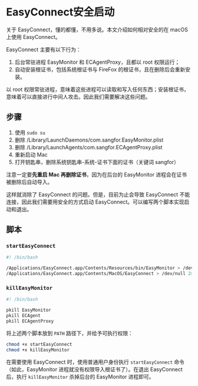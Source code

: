 # EasyConnect安全启动

关于 EasyConnect，懂的都懂，不用多说。本文介绍如何相对安全的在 macOS 上使用 EasyConnect。

EasyConnect 主要有以下行为：

1. 后台常驻进程 EasyMonitor 和 ECAgentProxy，且都以 root 权限运行；
2. 自动安装根证书，包括系统根证书与 FireFox 的根证书，且在删除后会重新安装。

以 root 权限常驻进程，意味着这些进程可以读取和写入任何东西；安装根证书，意味着可以直接进行中间人攻击。因此我们需要解决这些问题。

## 步骤

1. 使用 `sudo su`
2. 删除 /Library/LaunchDaemons/com.sangfor.EasyMonitor.plist
3. 删除 /Library/LaunchAgents/com.sangfor.ECAgentProxy.plist
4. 重新启动 Mac
5. 打开钥匙串，删除系统钥匙串-系统-证书下面的证书（关键词 sangfor）

注意一定要**先重启 Mac 再删除证书**，因为在后台的 EasyMonitor 进程会在证书被删除后自动导入。

这样就消除了 EasyConnect 的问题。但是，目前为止会导致 EasyConnect 不能连接，因此我们需要用安全的方式启动 EasyConnect。可以编写两个脚本实现启动和退出。

## 脚本

### `startEasyConnect`

```bash
#! /bin/bash

/Applications/EasyConnect.app/Contents/Resources/bin/EasyMonitor > /dev/null 2>&1 &
/Applications/EasyConnect.app/Contents/MacOS/EasyConnect > /dev/null 2>&1 &
```

### `killEasyMonitor`

```bash
#! /bin/bash

pkill EasyMonitor
pkill ECAgent
pkill ECAgentProxy
```

将上述两个脚本放到 `PATH` 路径下，并给予可执行权限：

```bash
chmod +x startEasyConnect
chmod +x killEasyMonitor
```

在需要使用 EasyConnect 时，使用普通用户身份执行 `startEasyConnect` 命令（如此，EasyMonitor 进程就没有权限导入根证书了）。在退出 EasyConnect 后，执行 `killEasyMonitor` 杀掉后台的 EasyMonitor 进程即可。
